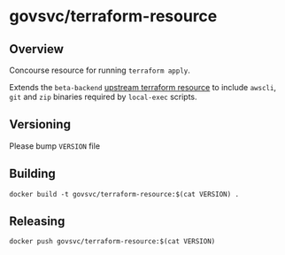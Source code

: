 
# govsvc/terraform-resource

## Overview

Concourse resource for running `terraform apply`.

Extends the `beta-backend` [upstream terraform resource](https://github.com/ljfranklin/terraform-resource/tree/WIP-tf-backends#backend-beta) to include `awscli`, `git` and `zip` binaries required by `local-exec` scripts.

## Versioning

Please bump `VERSION` file

## Building

```
docker build -t govsvc/terraform-resource:$(cat VERSION) .
```

## Releasing

```
docker push govsvc/terraform-resource:$(cat VERSION)
```
